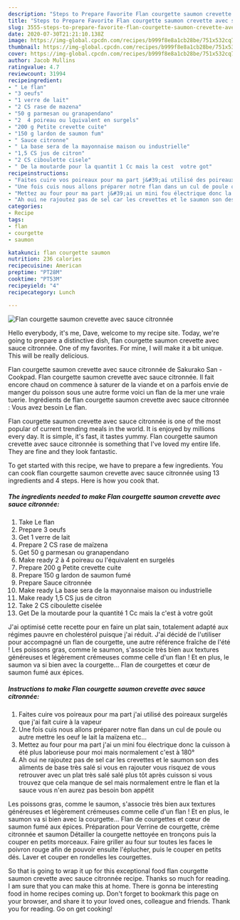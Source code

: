 ```yaml
---
description: "Steps to Prepare Favorite Flan courgette saumon crevette avec sauce citronnée"
title: "Steps to Prepare Favorite Flan courgette saumon crevette avec sauce citronnée"
slug: 3555-steps-to-prepare-favorite-flan-courgette-saumon-crevette-avec-sauce-citronnee
date: 2020-07-30T21:21:10.138Z
image: https://img-global.cpcdn.com/recipes/b999f8e8a1cb28be/751x532cq70/flan-courgette-saumon-crevette-avec-sauce-citronnee-photo-principale-de-la-recette.jpg
thumbnail: https://img-global.cpcdn.com/recipes/b999f8e8a1cb28be/751x532cq70/flan-courgette-saumon-crevette-avec-sauce-citronnee-photo-principale-de-la-recette.jpg
cover: https://img-global.cpcdn.com/recipes/b999f8e8a1cb28be/751x532cq70/flan-courgette-saumon-crevette-avec-sauce-citronnee-photo-principale-de-la-recette.jpg
author: Jacob Mullins
ratingvalue: 4.7
reviewcount: 31994
recipeingredient:
- " Le flan"
- "3 oeufs"
- "1 verre de lait"
- "2 CS rase de mazena"
- "50 g parmesan ou granapendano"
- "2  4 poireau ou lquivalent en surgels"
- "200 g Petite crevette cuite"
- "150 g lardon de saumon fum"
- " Sauce citronne"
- " La base sera de la mayonnaise maison ou industrielle"
- "1,5 CS jus de citron"
- "2 CS ciboulette cisele"
- " De la moutarde pour la quantit 1 Cc mais la cest  votre got"
recipeinstructions:
- "Faites cuire vos poireaux pour ma part j&#39;ai utilisé des poireaux surgelés que j&#39;ai fait cuire à la vapeur"
- "Une fois cuis nous allons préparer notre flan dans un cul de poule ou autre mettre les oeuf le lait la maïzena etc..."
- "Mettez au four pour ma part j&#39;ai un mini fou électrique donc la cuisson à été plus laborieuse pour moi mais normalement c&#39;est à 180°"
- "Ah oui ne rajoutez pas de sel car les crevettes et le saumon son des aliments de base très salé si vous en rajouter vous risquez de vous retrouver avec un plat très salé salé plus tôt après cuisson si vous trouvez que cela manque de sel mais normalement entre le flan et la sauce vous n&#39;en aurez pas besoin bon appétit"
categories:
- Recipe
tags:
- flan
- courgette
- saumon

katakunci: flan courgette saumon 
nutrition: 236 calories
recipecuisine: American
preptime: "PT28M"
cooktime: "PT53M"
recipeyield: "4"
recipecategory: Lunch

---
```



![Flan courgette saumon crevette avec sauce citronnée](https://img-global.cpcdn.com/recipes/b999f8e8a1cb28be/751x532cq70/flan-courgette-saumon-crevette-avec-sauce-citronnee-photo-principale-de-la-recette.jpg)

Hello everybody, it's me, Dave, welcome to my recipe site. Today, we're going to prepare a distinctive dish, flan courgette saumon crevette avec sauce citronnée. One of my favorites. For mine, I will make it a bit unique. This will be really delicious.

Flan courgette saumon crevette avec sauce citronnée de Sakurako San - Cookpad. Flan courgette saumon crevette avec sauce citronnée. Il fait encore chaud on commence à saturer de la viande et on a parfois envie de manger du poisson sous une autre forme voici un flan de la mer une vraie tuerie. Ingrédients de flan courgette saumon crevette avec sauce citronnée : Vous avez besoin Le flan.

Flan courgette saumon crevette avec sauce citronnée is one of the most popular of current trending meals in the world. It is enjoyed by millions every day. It is simple, it's fast, it tastes yummy. Flan courgette saumon crevette avec sauce citronnée is something that I've loved my entire life. They are fine and they look fantastic.


To get started with this recipe, we have to prepare a few ingredients. You can cook flan courgette saumon crevette avec sauce citronnée using 13 ingredients and 4 steps. Here is how you cook that.

<!--inarticleads1-->

##### The ingredients needed to make Flan courgette saumon crevette avec sauce citronnée:

1. Take  Le flan
1. Prepare 3 oeufs
1. Get 1 verre de lait
1. Prepare 2 CS rase de maïzena
1. Get 50 g parmesan ou granapendano
1. Make ready 2 à 4 poireau ou l&#39;équivalent en surgelés
1. Prepare 200 g Petite crevette cuite
1. Prepare 150 g lardon de saumon fumé
1. Prepare  Sauce citronnée
1. Make ready  La base sera de la mayonnaise maison ou industrielle
1. Make ready 1,5 CS jus de citron
1. Take 2 CS ciboulette ciselée
1. Get  De la moutarde pour la quantité 1 Cc mais la c&#39;est à votre goût


J&#39;ai optimisé cette recette pour en faire un plat sain, totalement adapté aux régimes pauvre en cholestérol puisque j&#39;ai réduit. J&#39;ai décidé de l&#39;utiliser pour accompagné un flan de courgette, une autre référence fraîche de l&#39;été ! Les poissons gras, comme le saumon, s&#39;associe très bien aux textures généreuses et légèrement crémeuses comme celle d&#39;un flan ! Et en plus, le saumon va si bien avec la courgette… Flan de courgettes et cœur de saumon fumé aux épices. 

<!--inarticleads2-->

##### Instructions to make Flan courgette saumon crevette avec sauce citronnée:

1. Faites cuire vos poireaux pour ma part j&#39;ai utilisé des poireaux surgelés que j&#39;ai fait cuire à la vapeur
1. Une fois cuis nous allons préparer notre flan dans un cul de poule ou autre mettre les oeuf le lait la maïzena etc...
1. Mettez au four pour ma part j&#39;ai un mini fou électrique donc la cuisson à été plus laborieuse pour moi mais normalement c&#39;est à 180°
1. Ah oui ne rajoutez pas de sel car les crevettes et le saumon son des aliments de base très salé si vous en rajouter vous risquez de vous retrouver avec un plat très salé salé plus tôt après cuisson si vous trouvez que cela manque de sel mais normalement entre le flan et la sauce vous n&#39;en aurez pas besoin bon appétit


Les poissons gras, comme le saumon, s&#39;associe très bien aux textures généreuses et légèrement crémeuses comme celle d&#39;un flan ! Et en plus, le saumon va si bien avec la courgette… Flan de courgettes et cœur de saumon fumé aux épices. Préparation pour Verrine de courgette, crème citronnée et saumon Détailler la courgette nettoyée en tronçons puis la couper en petits morceaux. Faire griller au four sur toutes les faces le poivron rouge afin de pouvoir ensuite l&#39;éplucher, puis le couper en petits dés. Laver et couper en rondelles les courgettes. 

So that is going to wrap it up for this exceptional food flan courgette saumon crevette avec sauce citronnée recipe. Thanks so much for reading. I am sure that you can make this at home. There is gonna be interesting food in home recipes coming up. Don't forget to bookmark this page on your browser, and share it to your loved ones, colleague and friends. Thank you for reading. Go on get cooking!
